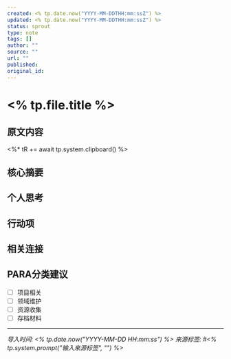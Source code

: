 ```yaml
---
created: <% tp.date.now("YYYY-MM-DDTHH:mm:ssZ") %>
updated: <% tp.date.now("YYYY-MM-DDTHH:mm:ssZ") %>
status: sprout
type: note
tags: []
author: ""
source: ""
url: ""
published:
original_id:
---
```


# <% tp.file.title %>

## 原文内容

<%* tR += await tp.system.clipboard() %>

## 核心摘要

## 个人思考

## 行动项

## 相关连接

## PARA分类建议

- [ ] 项目相关
- [ ] 领域维护
- [ ] 资源收集
- [ ] 存档材料

---

*导入时间: <% tp.date.now("YYYY-MM-DD HH:mm:ss") %>*
*来源标签: #<% tp.system.prompt("输入来源标签", "") %>*